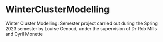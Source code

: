 # WinterClusterModelling
Winter Cluster Modelling: Semester project carried out during the Spring 2023 semester by Louise Genoud, under the supervision of Dr Rob Mills and Cyril Monette
